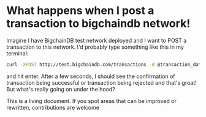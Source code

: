 # What happens when I post a transaction to bigchaindb network!

Imagine I have BigchainDB test network deployed and I want to POST a transaction to this network.
I'd probably type something like this in my terminal:

```bash
curl -XPOST http://test.bigchaindb.com/transactions -d @transaction_data.json
```

and hit enter. After a few seconds, I should see the confirmation of transaction being successful or transaction being rejected and that's great! But what's really going on under the hood?

This is a living document. If you spot areas that can be improved or rewritten, contributions are welcome
